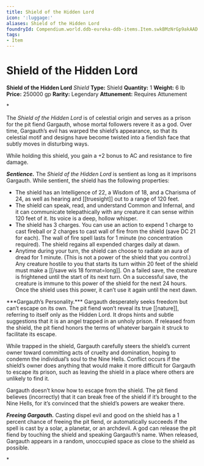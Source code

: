```yaml
---
title: Shield of the Hidden Lord
icon: ':luggage:'
aliases: Shield of the Hidden Lord
foundryId: Compendium.world.ddb-eureka-ddb-items.Item.swkBMzNrGp9akAAD
tags:
- Item
---
```


# Shield of the Hidden Lord

**Shield of the Hidden Lord**
_Shield_
**Type:** Shield
**Quantity:** 1
**Weight:** 6 lb
**Price:** 250000 gp
**Rarity:** Legendary
**Attunement:** Requires Attunement

*<p>The *Shield of the Hidden Lord* is of celestial origin and serves as a prison for the pit fiend Gargauth, whose mortal followers revere it as a god. Over time, Gargauth’s evil has warped the shield’s appearance, so that its celestial motif and designs have become twisted into a fiendish face that subtly moves in disturbing ways.

While holding this shield, you gain a +2 bonus to AC and resistance to fire damage.

***Sentience.*** The *Shield of the Hidden Lord* is sentient as long as it imprisons Gargauth. While sentient, the shield has the following properties:</p>
* The shield has an Intelligence of 22, a Wisdom of 18, and a Charisma of 24, as well as hearing and [[truesight]] out to a range of 120 feet.
* The shield can speak, read, and understand Common and Infernal, and it can communicate telepathically with any creature it can sense within 120 feet of it. Its voice is a deep, hollow whisper.
* The shield has 3 charges. You can use an action to expend 1 charge to cast fireball or 2 charges to cast wall of fire from the shield (save DC 21 for each). The wall of fire spell lasts for 1 minute (no concentration required). The shield regains all expended charges daily at dawn.
* Anytime during your turn, the shield can choose to radiate an aura of dread for 1 minute. (This is not a power of the shield that you control.) Any creature hostile to you that starts its turn within 20 feet of the shield must make a [[/save wis 18 format=long]]. On a failed save, the creature is frightened until the start of its next turn. On a successful save, the creature is immune to this power of the shield for the next 24 hours. Once the shield uses this power, it can’t use it again until the next dawn.

<p>***Gargauth’s Personality.*** Gargauth desperately seeks freedom but can’t escape on its own. The pit fiend won’t reveal its true [[nature]], referring to itself only as the Hidden Lord. It drops hints and subtle suggestions that it is an angel trapped in an unholy prison. If released from the shield, the pit fiend honors the terms of whatever bargain it struck to facilitate its escape.

While trapped in the shield, Gargauth carefully steers the shield’s current owner toward committing acts of cruelty and domination, hoping to condemn the individual’s soul to the Nine Hells. Conflict occurs if the shield’s owner does anything that would make it more difficult for Gargauth to escape its prison, such as leaving the shield in a place where others are unlikely to find it.

Gargauth doesn’t know how to escape from the shield. The pit fiend believes (incorrectly) that it can break free of the shield if it’s brought to the Nine Hells, for it’s convinced that the shield’s powers are weaker there.

***Freeing Gargauth.*** Casting dispel evil and good on the shield has a 1 percent chance of freeing the pit fiend, or automatically succeeds if the spell is cast by a solar, a planetar, or an archdevil. A god can release the pit fiend by touching the shield and speaking Gargauth’s name. When released, Gargauth appears in a random, unoccupied space as close to the shield as possible.</p>*